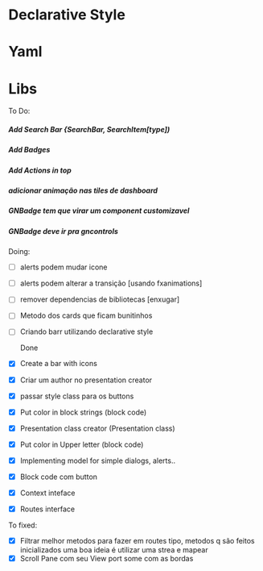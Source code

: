 

# Declarative Style

# Yaml

# Libs

To Do:

##### Add Search Bar {SearchBar, SearchItem[type])
##### Add Badges
##### Add Actions in top
##### adicionar animação nas tiles de dashboard
##### GNBadge tem que virar um component customizavel
##### GNBadge deve ir pra gncontrols



Doing:
- [ ] alerts podem mudar icone
- [ ] alerts podem alterar a transição [usando fxanimations]
- [ ] remover dependencias de bibliotecas [enxugar]
- [ ] Metodo dos cards que ficam bunitinhos
- [ ] Criando barr utilizando declarative style

  Done
- [X] Create a bar with icons
- [X] Criar um author no presentation creator
- [X] passar style class para os buttons
- [X] Put color in block strings (block code)
- [X] Presentation class creator (Presentation class)
- [X] Put color in Upper letter (block code)
- [X] Implementing model for simple dialogs, alerts..
- [X] Block code com button
- [X] Context inteface
- [X] Routes interface


To fixed:

- [X] Filtrar melhor metodos para fazer em routes tipo, metodos q são feitos inicializados uma boa ideia é utilizar uma strea e mapear
- [X] Scroll Pane com seu View port some com as bordas